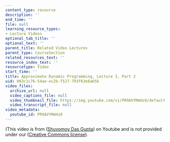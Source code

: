 ```yaml
---
content_type: resource
description: ''
end_time: ''
file: null
learning_resource_types:
- Lecture Videos
optional_tab_title: ''
optional_text: ''
parent_title: Related Video Lectures
parent_type: CourseSection
related_resources_text: ''
resource_index_text: ''
resourcetype: Video
start_time: ''
title: Approximate Dynamic Programming, Lecture 1, Part 2
uid: 063c1c76-54ae-ec2b-f527-793f63e8a65b
video_files:
  archive_url: null
  video_captions_file: null
  video_thumbnail_file: https://img.youtube.com/vi/PR9AVYMmHz8/default.jpg
  video_transcript_file: null
video_metadata:
  youtube_id: PR9AVYMmHz8
---
```


(This video is from ([Shuvomoy Das Gupta](https://www.youtube.com/watch?v=PR9AVYMmHz8)) on Youtube and is not provided under our ([Creative Commons license](/terms/#cc)).